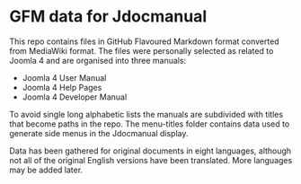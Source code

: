 # GFM data for Jdocmanual

This repo contains files in GitHub Flavoured Markdown format converted
from MediaWiki format. The files were personally selected as related
to Joomla 4 and are organised into three manuals:

- Joomla 4 User Manual
- Joomla 4 Help Pages
- Joomla 4 Developer Manual

To avoid single long alphabetic lists the manuals are subdivided with
titles that become paths in the repo. The menu-titles folder contains
data used to generate side menus in the Jdocmanual display.

Data has been gathered for original documents in eight languages,
although not all of the original English versions have been translated.
More languages may be added later.